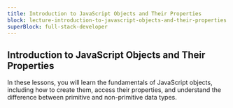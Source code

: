 ```yaml
---
title: Introduction to JavaScript Objects and Their Properties
block: lecture-introduction-to-javascript-objects-and-their-properties
superBlock: full-stack-developer
---
```


## Introduction to JavaScript Objects and Their Properties

In these lessons, you will learn the fundamentals of JavaScript objects, including how to create them, access their properties, and understand the difference between primitive and non-primitive data types.
